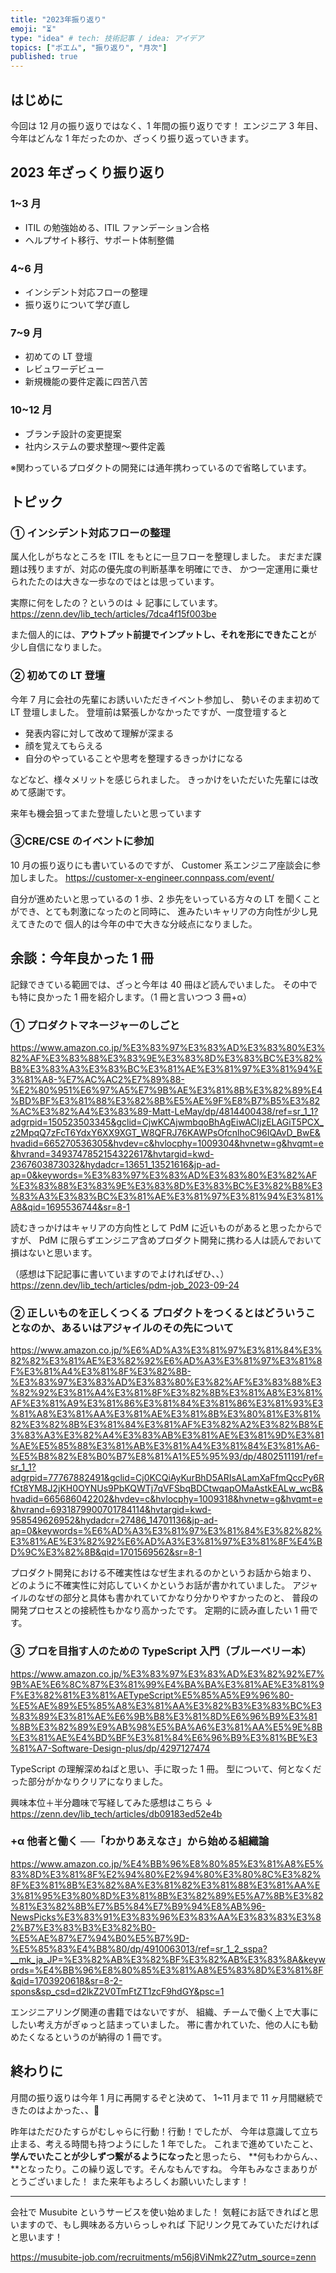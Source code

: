 ```yaml
---
title: "2023年振り返り"
emoji: "⏳"
type: "idea" # tech: 技術記事 / idea: アイデア
topics: ["ポエム", "振り返り", "月次"]
published: true
---
```


## はじめに

今回は 12 月の振り返りではなく、1 年間の振り返りです！
エンジニア 3 年目、今年はどんな 1 年だったのか、ざっくり振り返っていきます。

## 2023 年ざっくり振り返り

### 1~3 月

- ITIL の勉強始める、ITIL ファンデーション合格
- ヘルプサイト移行、サポート体制整備

### 4~6 月

- インシデント対応フローの整理
- 振り返りについて学び直し

### 7~9 月

- 初めての LT 登壇
- レビュワーデビュー
- 新規機能の要件定義に四苦八苦

### 10~12 月

- ブランチ設計の変更提案
- 社内システムの要求整理〜要件定義

※関わっているプロダクトの開発には通年携わっているので省略しています。

## トピック

### ① インシデント対応フローの整理

属人化しがちなところを ITIL をもとに一旦フローを整理しました。
まだまだ課題は残りますが、対応の優先度の判断基準を明確にでき、
かつ一定運用に乗せられたたのは大きな一歩なのではとは思っています。

実際に何をしたの？というのは ↓ 記事にしています。
https://zenn.dev/lib_tech/articles/7dca4f15f003be

また個人的には、**アウトプット前提でインプットし、それを形にできたこと**が
少し自信になりました。

### ② 初めての LT 登壇

今年 7 月に会社の先輩にお誘いいただきイベント参加し、
勢いそのまま初めて LT 登壇しました。
登壇前は緊張しかなかったですが、一度登壇すると

- 発表内容に対して改めて理解が深まる
- 顔を覚えてもらえる
- 自分のやっていることや思考を整理するきっかけになる

などなど、様々メリットを感じられました。
きっかけをいただいた先輩には改めて感謝です。

来年も機会狙ってまた登壇したいと思っています

### ③CRE/CSE のイベントに参加

10 月の振り返りにも書いているのですが、
Customer 系エンジニア座談会に参加しました。
https://customer-x-engineer.connpass.com/event/

自分が進めたいと思っているの 1 歩、2 歩先をいっている方々の
LT を聞くことができ、とても刺激になったのと同時に、
進みたいキャリアの方向性が少し見えてきたので
個人的は今年の中で大きな分岐点になりました。

## 余談：今年良かった 1 冊

記録できている範囲では、ざっと今年は 40 冊ほど読んでいました。
その中でも特に良かった 1 冊を紹介します。（1 冊と言いつつ 3 冊+α）

### ① プロダクトマネージャーのしごと

https://www.amazon.co.jp/%E3%83%97%E3%83%AD%E3%83%80%E3%82%AF%E3%83%88%E3%83%9E%E3%83%8D%E3%83%BC%E3%82%B8%E3%83%A3%E3%83%BC%E3%81%AE%E3%81%97%E3%81%94%E3%81%A8-%E7%AC%AC2%E7%89%88-%E2%80%951%E6%97%A5%E7%9B%AE%E3%81%8B%E3%82%89%E4%BD%BF%E3%81%88%E3%82%8B%E5%AE%9F%E8%B7%B5%E3%82%AC%E3%82%A4%E3%83%89-Matt-LeMay/dp/4814400438/ref=sr_1_1?adgrpid=150523503345&gclid=CjwKCAjwmbqoBhAgEiwACIjzELAGiT5PCX_z2MpqQ7zFcT6YdxY6XX9XGT_W8QFRJ76KAWPsOfcnlhoC96IQAvD_BwE&hvadid=665270536305&hvdev=c&hvlocphy=1009304&hvnetw=g&hvqmt=e&hvrand=3493747852154322617&hvtargid=kwd-2367603873032&hydadcr=13651_13521616&jp-ad-ap=0&keywords=%E3%83%97%E3%83%AD%E3%83%80%E3%82%AF%E3%83%88%E3%83%9E%E3%83%8D%E3%83%BC%E3%82%B8%E3%83%A3%E3%83%BC%E3%81%AE%E3%81%97%E3%81%94%E3%81%A8&qid=1695536744&sr=8-1

読むきっかけはキャリアの方向性として PdM に近いものがあると思ったからですが、
PdM に限らずエンジニア含めプロダクト開発に携わる人は読んでおいて損はないと思います。

（感想は下記記事に書いていますのでよければぜひ、、）
https://zenn.dev/lib_tech/articles/pdm-job_2023-09-24

### ② 正しいものを正しくつくる プロダクトをつくるとはどういうことなのか、あるいはアジャイルのその先について

https://www.amazon.co.jp/%E6%AD%A3%E3%81%97%E3%81%84%E3%82%82%E3%81%AE%E3%82%92%E6%AD%A3%E3%81%97%E3%81%8F%E3%81%A4%E3%81%8F%E3%82%8B-%E3%83%97%E3%83%AD%E3%83%80%E3%82%AF%E3%83%88%E3%82%92%E3%81%A4%E3%81%8F%E3%82%8B%E3%81%A8%E3%81%AF%E3%81%A9%E3%81%86%E3%81%84%E3%81%86%E3%81%93%E3%81%A8%E3%81%AA%E3%81%AE%E3%81%8B%E3%80%81%E3%81%82%E3%82%8B%E3%81%84%E3%81%AF%E3%82%A2%E3%82%B8%E3%83%A3%E3%82%A4%E3%83%AB%E3%81%AE%E3%81%9D%E3%81%AE%E5%85%88%E3%81%AB%E3%81%A4%E3%81%84%E3%81%A6-%E5%B8%82%E8%B0%B7%E8%81%A1%E5%95%93/dp/4802511191/ref=sr_1_1?adgrpid=77767882491&gclid=Cj0KCQiAyKurBhD5ARIsALamXaFfmQccPy6RfCt8YM8J2jKH0OYNUs9PbKQWTj7qVFSbqBDCtwqapOMaAstkEALw_wcB&hvadid=665686042202&hvdev=c&hvlocphy=1009318&hvnetw=g&hvqmt=e&hvrand=6931879900701784114&hvtargid=kwd-958549626952&hydadcr=27486_14701136&jp-ad-ap=0&keywords=%E6%AD%A3%E3%81%97%E3%81%84%E3%82%82%E3%81%AE%E3%82%92%E6%AD%A3%E3%81%97%E3%81%8F%E4%BD%9C%E3%82%8B&qid=1701569562&sr=8-1

プロダクト開発における不確実性はなぜ生まれるのかというお話から始まり、
どのように不確実性に対応していくかというお話が書かれていました。
アジャイルのなぜの部分と具体も書かれていてかなり分かりやすかったのと、
普段の開発プロセスとの接続性もかなり高かったです。
定期的に読み直したい 1 冊です。

### ③ プロを目指す人のための TypeScript 入門（ブルーベリー本）

https://www.amazon.co.jp/%E3%83%97%E3%83%AD%E3%82%92%E7%9B%AE%E6%8C%87%E3%81%99%E4%BA%BA%E3%81%AE%E3%81%9F%E3%82%81%E3%81%AETypeScript%E5%85%A5%E9%96%80-%E5%AE%89%E5%85%A8%E3%81%AA%E3%82%B3%E3%83%BC%E3%83%89%E3%81%AE%E6%9B%B8%E3%81%8D%E6%96%B9%E3%81%8B%E3%82%89%E9%AB%98%E5%BA%A6%E3%81%AA%E5%9E%8B%E3%81%AE%E4%BD%BF%E3%81%84%E6%96%B9%E3%81%BE%E3%81%A7-Software-Design-plus/dp/4297127474

TypeScript の理解深めねばと思い、手に取った 1 冊。
型について、何となくだった部分がかなりクリアになりました。

興味本位＋半分趣味で写経してみた感想はこちら ↓
https://zenn.dev/lib_tech/articles/db09183ed52e4b

### +α 他者と働く ──「わかりあえなさ」から始める組織論

https://www.amazon.co.jp/%E4%BB%96%E8%80%85%E3%81%A8%E5%83%8D%E3%81%8F%E2%94%80%E2%94%80%E3%80%8C%E3%82%8F%E3%81%8B%E3%82%8A%E3%81%82%E3%81%88%E3%81%AA%E3%81%95%E3%80%8D%E3%81%8B%E3%82%89%E5%A7%8B%E3%82%81%E3%82%8B%E7%B5%84%E7%B9%94%E8%AB%96-NewsPicks%E3%83%91%E3%83%96%E3%83%AA%E3%83%83%E3%82%B7%E3%83%B3%E3%82%B0-%E5%AE%87%E7%94%B0%E5%B7%9D-%E5%85%83%E4%B8%80/dp/4910063013/ref=sr_1_2_sspa?__mk_ja_JP=%E3%82%AB%E3%82%BF%E3%82%AB%E3%83%8A&keywords=%E4%BB%96%E8%80%85%E3%81%A8%E5%83%8D%E3%81%8F&qid=1703920618&sr=8-2-spons&sp_csd=d2lkZ2V0TmFtZT1zcF9hdGY&psc=1

エンジニアリング関連の書籍ではないですが、
組織、チームで働く上で大事にしたい考え方がぎゅっと詰まっていました。
帯に書かれていた、他の人にも勧めたくなるというのが納得の 1 冊です。

## 終わりに

月間の振り返りは今年 1 月に再開するぞと決めて、
1~11 月まで 11 ヶ月間継続できたのはよかった、、👏

昨年はただひたすらがむしゃらに行動！行動！でしたが、
今年は意識して立ち止まる、考える時間も持つようにした 1 年でした。
これまで進めていたこと、**学んでいたことが少しずつ繋がるようになった**と思ったら、
**何もわからん、、**となったり。この繰り返しです。そんなもんですね。
今年もみなさまありがとうございました！
また来年もよろしくお願いいたします！

---

会社で Musubite というサービスを使い始めました！
気軽にお話できればと思いますので、もし興味ある方いらっしゃれば
下記リンク見てみていただければと思います！

https://musubite-job.com/recruitments/m56j8ViNmk2Z?utm_source=zenn
